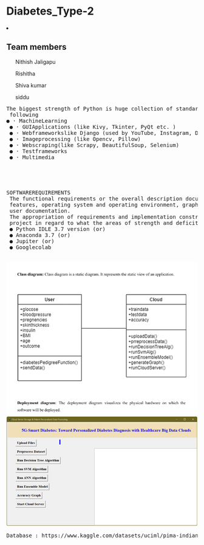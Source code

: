 <h1> Diabetes_Type-2 </h1>
<li>
 <h2>Team members</h2>
 <ol>Nithish Jaligapu</ol>
<ol>Rishitha</ol>
<ol>Shiva kumar</ol>
<ol>siddu</ol></li>




<pre>The biggest strength of Python is huge collection of standard library which can be used for the
 following
● · MachineLearning
 ● · GUIApplications (like Kivy, Tkinter, PyQt etc. )
 ● · Webframeworkslike Django (used by YouTube, Instagram, Dropbox)
 ● · Imageprocessing (like Opencv, Pillow)
 ● · Webscraping(like Scrapy, BeautifulSoup, Selenium)
 ● · Testframeworks
 ● · Multimedia
 </pre>
 <br>
 <pre> 
SOFTWAREREQUIREMENTS
 The functional requirements or the overall description documents include the product perspective and
 features, operating system and operating environment, graphics requirements, design constraints and
 user documentation.
 The appropriation of requirements and implementation constraints gives the general overview of the
 project in regard to what the areas of strength and deficit are and how to tackle them.
 ● Python IDLE 3.7 version (or)
 ● Anaconda 3.7 (or)
 ● Jupiter (or)
 ● Googlecolab
 </pre>
<img src="UML_Diagram.png">
<br>
<img src="userinterface.png">
<pre>Database : https://www.kaggle.com/datasets/uciml/pima-indians-diabetes-database
 </pre>

